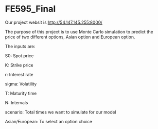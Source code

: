 # FE595_Final

Our project websit is http://54.147.145.255:8000/

The purpose of this project is to use Monte Carlo simulation to predict the price of two different options, Asian option and European option.

The inputs are: 

S0: Spot price

K: Strike price

r: Interest rate

sigma: Volatility

T: Maturity time

N: Intervals

scenario: Total times we want to simulate for our model

Asian/European: To select an option choice
